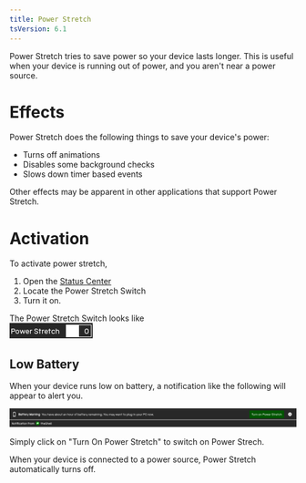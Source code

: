 ```yaml
---
title: Power Stretch
tsVersion: 6.1
---
```


Power Stretch tries to save power so your device lasts longer. This is useful when your device is running out of power, and you aren't near a power source.

# Effects

Power Stretch does the following things to save your device's power:
- Turns off animations
- Disables some background checks
- Slows down timer based events

Other effects may be apparent in other applications that support Power Stretch.

# Activation

To activate power stretch,
1. Open the [Status Center]
2. Locate the Power Stretch Switch
3. Turn it on.

The Power Stretch Switch looks like<br /> ![Power Stretch Switch](images/powerStretchSwitch.png)

## Low Battery

When your device runs low on battery, a notification like the following will appear to alert you.

![Low Battery Notification](images/lowBatteryNotification.png)

Simply click on "Turn On Power Stretch" to switch on Power Strech.

When your device is connected to a power source, Power Stretch automatically turns off.

[Status Center]: statuscenter
